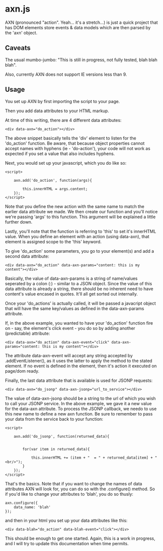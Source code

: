 axn.js
======

AXN (pronounced "action". Yeah... it's a stretch...) is just
a quick project that has DOM elements store events & data models
which are then parsed by the 'axn' object.

Caveats
-------
The usual mumbo-jumbo: "This is still in progress, not fully tested, blah blah blah".

Also, currently AXN does not support IE versions less than 9.


Usage
-----

You set up AXN by first importing the script to your page.

Then you add data attributes to your HTML markup.

At time of this writing, there are 4 different data attributes:

	<div data-axn="do_action"></div>


The above snippet basically tells the 'div' element to listen for the 'do_action' function.
Be aware, that because object properties cannot accept names with hyphens (ie - 'do-action'),
your code will not work as expected if you set a value that also includes hyphens.

Next, you would set up your javascript, which you do like so:

	<script>

		axn.add('do_action', function(args){

			this.innerHTML = args.content;
		});
	</script>

Note that you define the new action with the same name to match the earlier data attribute we made.
We then create our function and you'll notice we're passing 'args' to this function. This argument will be explained a little further down.

Lastly, you'll note that the function is referring to 'this' to set it's innerHTML value.
When you define an element with an action (using data-axn), that element is assigned scope to the 'this'
keyword.

To give 'do_action' some parameters, you go to your element(s) and add a second data attribute:

	<div data-axn="do_action" data-axn-params="content: this is my content"></div> 

Basically, the value of data-axn-params is a string of name/values seperated by a colon (:) - similar to
a JSON object.
Since the value of this data attribute is already a string, there should be no inherent need
to have content's value encased in quotes. It'll all get sorted out internally.

Once your 'do_actions' is actually called, it will be passed a javacript object that will have the same key/values as defined in the data-axn-params attribute.

If, in the above example, you wanted to have your 'do_action' function fire on - say, the element's click event - you do so by adding another (predictable) attribute:

	<div data-axn="do_action" data-axn-event="click" data-axn-params="content: this is my content"></div>

The attribute data-axn-event will accept any string accepted by .addEventListener(), as it uses the latter to apply the method to the stated element. If no event is defined in the element, then it's action it executed on page/dom ready.

Finally, the last data attribute that is available is used for JSONP requests:

	<div data-axn="do_jsonp" data-axn-jsonp="url_to_service"></div>

The value of data-axn-jsonp should be a string to the url of which you wish to call your JSONP service.
In the above example, we gave it a new value for the data-axn attribute. To process the JSONP callback, we needo to use this new name to define a new axn function. Be sure to remember to pass your data from the service back to your function:

	<script>

		axn.add('do_jsonp', function(returned_data){


			for(var item in returned_data){

				this.innerHTML += (item + "  = " + returned_data[item] + "<br/>");
			}
		});
	</script>

That's the basics. Note that if you want to change the names of data attributes AXN will look for, you can do so with the .configure() method. So if you'd like to change your attributes to 'blah', you do so thusly:

	axn.configure({
		data_name: 'blah'
	});

and then in your html you set up your data attributes like this:

	<div data-blah="do_action" data-blah-event="click"></div>

This should be enough to get one started. Again, this is a work in progress, and I will try to update
this documentation when time permits.